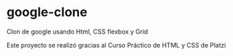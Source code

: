 # google-clone
Clon de google usando Html, CSS  flexbox y Grid

Este proyecto se realizó gracias al Curso Práctico de HTML y CSS   de Platzi


